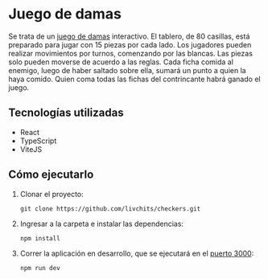 # Juego de damas

Se trata de un [juego de damas](https://github.com/42i-co/challenge-01/blob/master/Damas) interactivo. El tablero, de 80 casillas, está preparado para jugar con 15 piezas por cada lado.
Los jugadores pueden realizar movimientos por turnos, comenzando por las blancas. Las piezas solo pueden moverse de acuerdo a las reglas. Cada ficha comida al enemigo, luego de haber saltado sobre ella, sumará un punto a quien la haya comido. Quien coma todas las fichas del contrincante habrá ganado el juego.

## Tecnologías utilizadas

- React
- TypeScript
- ViteJS

## Cómo ejecutarlo

1. Clonar el proyecto:

   `git clone https://github.com/livchits/checkers.git`

2. Ingresar a la carpeta e instalar las dependencias:

   `npm install`

3. Correr la aplicación en desarrollo, que se ejecutará en el [puerto 3000](http://localhost:3000/):

   `npm run dev`
